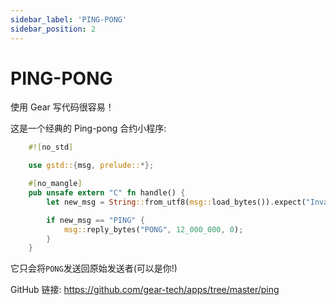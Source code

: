 ```yaml
---
sidebar_label: 'PING-PONG'
sidebar_position: 2
---
```


# PING-PONG

使用 Gear 写代码很容易！

这是一个经典的 Ping-pong 合约小程序:

```rust
    #![no_std]

    use gstd::{msg, prelude::*};

    #[no_mangle]
    pub unsafe extern "C" fn handle() {
        let new_msg = String::from_utf8(msg::load_bytes()).expect("Invalid message");

        if new_msg == "PING" {
            msg::reply_bytes("PONG", 12_000_000, 0);
        }
    }
```

它只会将`PONG`发送回原始发送者(可以是你!)

GitHub 链接: https://github.com/gear-tech/apps/tree/master/ping